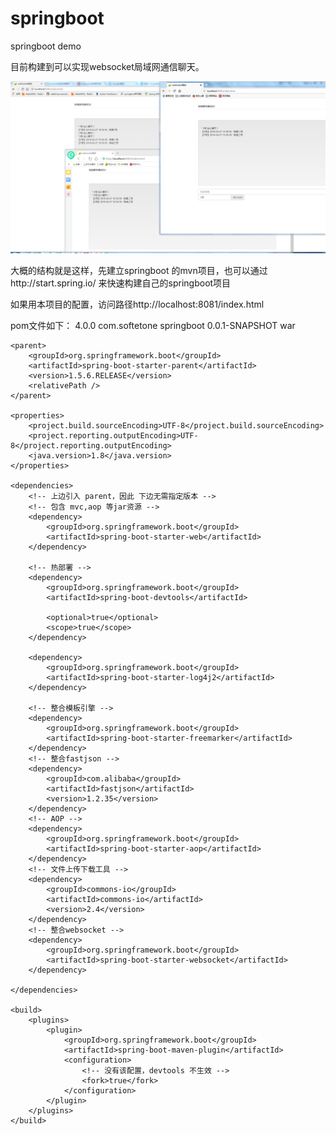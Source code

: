 # springboot
springboot demo 

目前构建到可以实现websocket局域网通信聊天。

![示例](https://github.com/SummerWindL/springboot/blob/master/resources/1.png)


大概的结构就是这样，先建立springboot 的mvn项目，也可以通过http://start.spring.io/
来快速构建自己的springboot项目

如果用本项目的配置，访问路径http://localhost:8081/index.html

pom文件如下：
<project xmlns="http://maven.apache.org/POM/4.0.0" xmlns:xsi="http://www.w3.org/2001/XMLSchema-instance" xsi:schemaLocation="http://maven.apache.org/POM/4.0.0 http://maven.apache.org/xsd/maven-4.0.0.xsd">
  <modelVersion>4.0.0</modelVersion>
  <groupId>com.softetone</groupId>
  <artifactId>springboot</artifactId>
  <version>0.0.1-SNAPSHOT</version>
  <packaging>war</packaging>
  
  <!-- 定义公共资源版本 -->
	<parent>
	    <groupId>org.springframework.boot</groupId>
	    <artifactId>spring-boot-starter-parent</artifactId>
	    <version>1.5.6.RELEASE</version>
	    <relativePath /> 
	</parent>
	
	<properties>
	    <project.build.sourceEncoding>UTF-8</project.build.sourceEncoding>
	    <project.reporting.outputEncoding>UTF-8</project.reporting.outputEncoding>
	    <java.version>1.8</java.version>
	</properties>
	
	<dependencies>
	    <!-- 上边引入 parent，因此 下边无需指定版本 -->
	    <!-- 包含 mvc,aop 等jar资源 -->
	    <dependency>
	        <groupId>org.springframework.boot</groupId>
	        <artifactId>spring-boot-starter-web</artifactId>
	    </dependency>
	    
	    <!-- 热部署 -->
		<dependency>
		    <groupId>org.springframework.boot</groupId>
		    <artifactId>spring-boot-devtools</artifactId>
		    
		    <optional>true</optional>
		    <scope>true</scope>
		</dependency>
		
		<dependency>
		    <groupId>org.springframework.boot</groupId>
		    <artifactId>spring-boot-starter-log4j2</artifactId>
		</dependency>
		
		<!-- 整合模板引擎 -->
		<dependency>
		    <groupId>org.springframework.boot</groupId>
		    <artifactId>spring-boot-starter-freemarker</artifactId>
		</dependency>
		<!-- 整合fastjson -->
		<dependency>
		    <groupId>com.alibaba</groupId>
		    <artifactId>fastjson</artifactId>
		    <version>1.2.35</version>
		</dependency>
		<!-- AOP -->
		<dependency>
		    <groupId>org.springframework.boot</groupId>
		    <artifactId>spring-boot-starter-aop</artifactId>
		</dependency>
		<!-- 文件上传下载工具 -->
		<dependency>
		    <groupId>commons-io</groupId>
		    <artifactId>commons-io</artifactId>
		    <version>2.4</version>
		</dependency>
		<!-- 整合websocket -->
		<dependency>
		    <groupId>org.springframework.boot</groupId>
		    <artifactId>spring-boot-starter-websocket</artifactId>
		</dependency>
		
	</dependencies>
	
	<build>
	    <plugins>
	        <plugin>
	            <groupId>org.springframework.boot</groupId>
	            <artifactId>spring-boot-maven-plugin</artifactId>
	            <configuration>
	                <!-- 没有该配置，devtools 不生效 -->
	                <fork>true</fork>
	            </configuration>
	        </plugin>
	    </plugins>
	</build>
	
</project>
